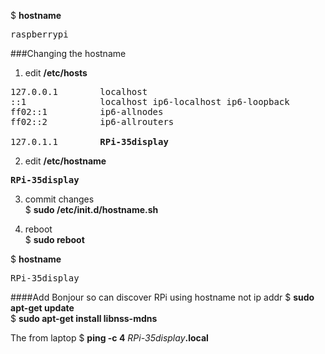 $ <b>hostname</b>
<pre>
raspberrypi
</pre>


###Changing the hostname

1) edit <b>/etc/hosts</b>
<pre>
127.0.0.1	     localhost
::1		         localhost ip6-localhost ip6-loopback
ff02::1		     ip6-allnodes
ff02::2		     ip6-allrouters

127.0.1.1	     <b>RPi-35display</b>
</pre>

2) edit <b>/etc/hostname</b>
<pre>
<b>RPi-35display</b>
</pre>

3) commit changes  
$ <b>sudo /etc/init.d/hostname.sh</b>  

4) reboot  
$ <b>sudo reboot</b>

$ <b>hostname</b>
<pre>
RPi-35display
</pre>

####Add Bonjour so can discover RPi using hostname not ip addr
$ <b>sudo apt-get update</b>  
$ <b>sudo apt-get install libnss-mdns</b>  

The from laptop
$ <b>ping -c 4</b> <em>RPi-35display</em><b>.local</b>
